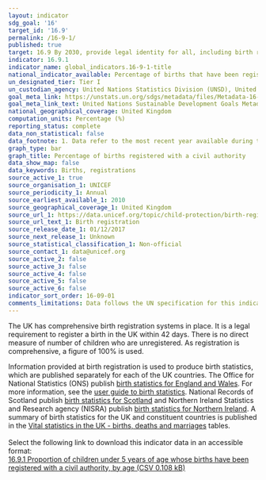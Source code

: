 ```yaml
---
layout: indicator
sdg_goal: '16'
target_id: '16.9'
permalink: /16-9-1/
published: true
target: 16.9 By 2030, provide legal identity for all, including birth registration
indicator: 16.9.1
indicator_name: global_indicators.16-9-1-title
national_indicator_available: Percentage of births that have been registered with a civil authority
un_designated_tier: Tier I
un_custodian_agency: United Nations Statistics Division (UNSD), United Nations Children's Fund (UNICEFF)
goal_meta_link: https://unstats.un.org/sdgs/metadata/files/Metadata-16-09-01.pdf
goal_meta_link_text: United Nations Sustainable Development Goals Metadata (PDF 208 KB)
national_geographical_coverage: United Kingdom
computation_units: Percentage (%)
reporting_status: complete
data_non_statistical: false
data_footnote: 1. Data refer to the most recent year available during the period specified. 2. Estimates of 100% were assumed given that civil registration systems in the UK are complete and all vital events (including births) are registered.
graph_type: bar
graph_title: Percentage of births registered with a civil authority
data_show_map: false
data_keywords: Births, registrations
source_active_1: true
source_organisation_1: UNICEF
source_periodicity_1: Annual
source_earliest_available_1: 2010
source_geographical_coverage_1: United Kingdom
source_url_1: https://data.unicef.org/topic/child-protection/birth-registration/
source_url_text_1: Birth registration
source_release_date_1: 01/12/2017
source_next_release_1: Unknown
source_statistical_classification_1: Non-official 
source_contact_1: data@unicef.org
source_active_2: false
source_active_3: false
source_active_4: false
source_active_5: false
source_active_6: false
indicator_sort_order: 16-09-01
comments_limitations: Data follows the UN specification for this indicator. This indicator has been identified in collaboration with topic experts.
---
```

The UK has comprehensive birth registration systems in place. It is a legal requirement to register a birth in the UK within 42 days. There is no direct measure of number of children who are unregistered. As registration is comprehensive, a figure of 100% is used.

Information provided at birth registration is used to produce birth statistics, which are published separately for each of the UK countries. The Office for National Statistics (ONS) publish [birth statistics for England and Wales](https://www.ons.gov.uk/peoplepopulationandcommunity/birthsdeathsandmarriages/livebirths). For more information, see the [user guide to birth statistics](https://www.ons.gov.uk/peoplepopulationandcommunity/birthsdeathsandmarriages/livebirths/methodologies/userguidetobirthstatistics#issues-affecting-the-quality-of-birth-registration-data). National Records of Scotland publish [birth statistics for Scotland](https://www.nrscotland.gov.uk/statistics-and-data/statistics/statistics-by-theme/vital-events/births) and Northern Ireland Statistics and Research agency (NISRA) publish [birth statistics for Northern Ireland](https://www.nisra.gov.uk/statistics/births-deaths-and-marriages/births). A summary of birth statistics for the UK and constituent countries is published in the [Vital statistics in the UK - births, deaths and marriages](http://www.ons.gov.uk/peoplepopulationandcommunity/populationandmigration/populationestimates/datasets/vitalstatisticspopulationandhealthreferencetables) tables.<br><br>Select the following link to download this indicator data in an accessible format:<br>[16.9.1 Proportion of children under 5 years of age whose births have been registered with a civil authority, by age (CSV 0.108 kB)](https://sustainabledevelopment-uk.github.io/sdg-data/data/16-9-1.csv)